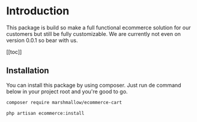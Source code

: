 # Introduction
This package is build so make a full functional ecommerce solution for our customers but still be fully customizable. We are currently not even on version 0.0.1 so bear with us.

[[toc]]

## Installation

You can install this package by using composer. Just run de command below in your project root and you're good to go.

```bash
composer require marshmallow/ecommerce-cart
```

```bash
php artisan ecommerce:install
```
